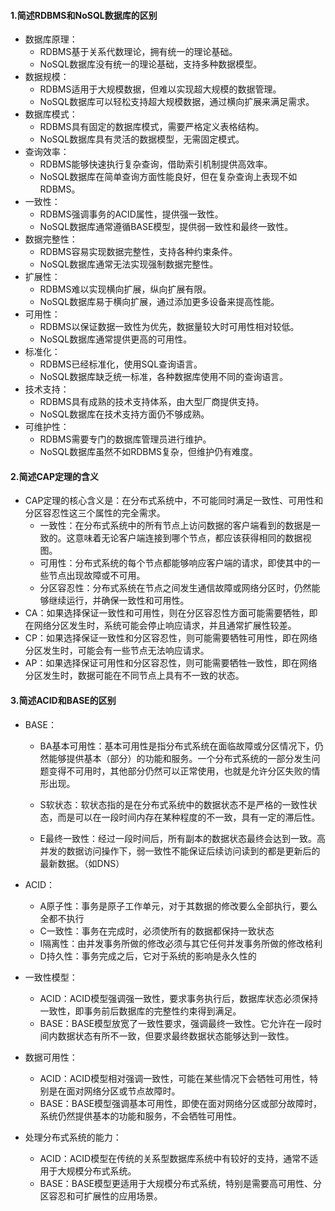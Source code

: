 #### 1.简述RDBMS和NoSQL数据库的区别

- 数据库原理：
  - RDBMS基于关系代数理论，拥有统一的理论基础。
  - NoSQL数据库没有统一的理论基础，支持多种数据模型。
- 数据规模：
  - RDBMS适用于大规模数据，但难以实现超大规模的数据管理。
  - NoSQL数据库可以轻松支持超大规模数据，通过横向扩展来满足需求。
- 数据库模式：
  - RDBMS具有固定的数据库模式，需要严格定义表格结构。
  - NoSQL数据库具有灵活的数据模型，无需固定模式。
- 查询效率：
  - RDBMS能够快速执行复杂查询，借助索引机制提供高效率。
  - NoSQL数据库在简单查询方面性能良好，但在复杂查询上表现不如RDBMS。
- 一致性：
  - RDBMS强调事务的ACID属性，提供强一致性。
  - NoSQL数据库通常遵循BASE模型，提供弱一致性和最终一致性。
- 数据完整性：
  - RDBMS容易实现数据完整性，支持各种约束条件。
  - NoSQL数据库通常无法实现强制数据完整性。
- 扩展性：
  - RDBMS难以实现横向扩展，纵向扩展有限。
  - NoSQL数据库易于横向扩展，通过添加更多设备来提高性能。
- 可用性：
  - RDBMS以保证数据一致性为优先，数据量较大时可用性相对较低。
  - NoSQL数据库通常提供更高的可用性。
- 标准化：
  - RDBMS已经标准化，使用SQL查询语言。
  - NoSQL数据库缺乏统一标准，各种数据库使用不同的查询语言。
- 技术支持：
  - RDBMS具有成熟的技术支持体系，由大型厂商提供支持。
  - NoSQL数据库在技术支持方面仍不够成熟。
- 可维护性：
  - RDBMS需要专门的数据库管理员进行维护。
  - NoSQL数据库虽然不如RDBMS复杂，但维护仍有难度。

#### 2.简述CAP定理的含义

- CAP定理的核心含义是：在分布式系统中，不可能同时满足一致性、可用性和分区容忍性这三个属性的完全需求。
  - 一致性：在分布式系统中的所有节点上访问数据的客户端看到的数据是一致的。这意味着无论客户端连接到哪个节点，都应该获得相同的数据视图。
  - 可用性：分布式系统的每个节点都能够响应客户端的请求，即使其中的一些节点出现故障或不可用。
  - 分区容忍性：分布式系统在节点之间发生通信故障或网络分区时，仍然能够继续运行，并确保一致性和可用性。
- CA：如果选择保证一致性和可用性，则在分区容忍性方面可能需要牺牲，即在网络分区发生时，系统可能会停止响应请求，并且通常扩展性较差。
- CP：如果选择保证一致性和分区容忍性，则可能需要牺牲可用性，即在网络分区发生时，可能会有一些节点无法响应请求。
- AP：如果选择保证可用性和分区容忍性，则可能需要牺牲一致性，即在网络分区发生时，数据可能在不同节点上具有不一致的状态。

#### 3.简述ACID和BASE的区别

- BASE：

  - BA基本可用性：基本可用性是指分布式系统在面临故障或分区情况下，仍然能够提供基本（部分）的功能和服务。一个分布式系统的一部分发生问题变得不可用时，其他部分仍然可以正常使用，也就是允许分区失败的情形出现。

  - S软状态：软状态指的是在分布式系统中的数据状态不是严格的一致性状态，而是可以在一段时间内存在某种程度的不一致，具有一定的滞后性。

  - E最终一致性：经过一段时间后，所有副本的数据状态最终会达到一致。高并发的数据访问操作下，弱一致性不能保证后续访问读到的都是更新后的最新数据。（如DNS）

- ACID：

  - A原子性：事务是原子工作单元，对于其数据的修改要么全部执行，要么全都不执行
  - C一致性：事务在完成时，必须使所有的数据都保持一致状态
  - I隔离性：由并发事务所做的修改必须与其它任何并发事务所做的修改格利
  - D持久性：事务完成之后，它对于系统的影响是永久性的

- 一致性模型：

  - ACID：ACID模型强调强一致性，要求事务执行后，数据库状态必须保持一致性，即事务前后数据库的完整性约束得到满足。
  - BASE：BASE模型放宽了一致性要求，强调最终一致性。它允许在一段时间内数据状态有所不一致，但要求最终数据状态能够达到一致性。

- 数据可用性：

  - ACID：ACID模型相对强调一致性，可能在某些情况下会牺牲可用性，特别是在面对网络分区或节点故障时。
  - BASE：BASE模型强调基本可用性，即使在面对网络分区或部分故障时，系统仍然提供基本的功能和服务，不会牺牲可用性。

- 处理分布式系统的能力：

  - ACID：ACID模型在传统的关系型数据库系统中有较好的支持，通常不适用于大规模分布式系统。
  - BASE：BASE模型更适用于大规模分布式系统，特别是需要高可用性、分区容忍和可扩展性的应用场景。